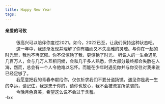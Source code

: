 ```yaml
---
title: Happy New Year
tags: 
---
```


#### 亲爱的可攸
&emsp; &emsp; 很高兴可以陪伴你度过2021。如今，2022已至，让我们保持这种状态吧。  
&emsp; &emsp; 这一年中，我逐渐发现并理解了你有趣而又不失高雅的灵魂。与你在一起的时光里，我也不再沉郁。你不仅惊艳了我，更惊艳了时光。  听说人的一生会遇见几百万人，会与几万人互相问候，会和几千多人熟悉，但大部分最终都会失散在人海，然而，总会有一个人令他难以忘怀。而能在少年时遇见你并与你交往对我来说已经足够了。  
&emsp; &emsp; 我愿意把我的青春奉献给你，仅仅祈求我们不要分道扬镳。遇见你是我一生的幸运，请记住，我是忠于你的，请你也放心，我不会被流言所蒙骗的。  
&emsp; &emsp; 今晚月色真美，希望这么说不会过于含蓄。  
-lxx
